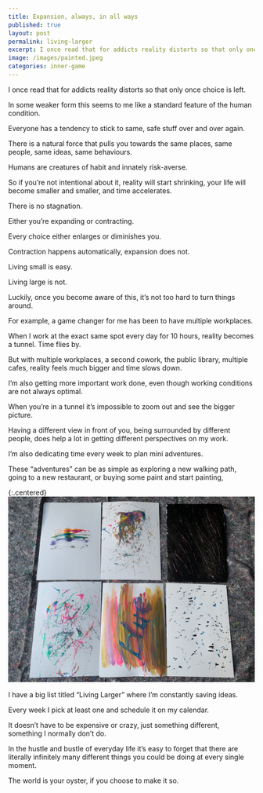 ```yaml
---
title: Expansion, always, in all ways
published: true
layout: post
permalink: living-larger
excerpt: I once read that for addicts reality distorts so that only once choice is left.
image: /images/painted.jpeg
categories: inner-game
---
```


I once read that for addicts reality distorts so that only once choice is left.

In some weaker form this seems to me like a standard feature of the human condition.

Everyone has a tendency to stick to same, safe stuff over and over again.

There is a natural force that pulls you towards the same places, same people, same ideas, same behaviours.

Humans are creatures of habit and innately risk-averse.

So if you’re not intentional about it, reality will start shrinking, your life will become smaller and smaller, and time accelerates.

There is no stagnation.

Either you’re expanding or contracting.

Every choice either enlarges or diminishes you.

Contraction happens automatically, expansion does not.

Living small is easy.

Living large is not.

Luckily, once you become aware of this, it’s not too hard to turn things around.

For example, a game changer for me has been to have multiple workplaces.

When I work at the exact same spot every day for 10 hours, reality becomes a tunnel. Time flies by.

But with multiple workplaces, a second cowork, the public library, multiple cafes, reality feels much bigger and time slows down.

I’m also getting more important work done, even though working conditions are not always optimal.

When you’re in a tunnel it’s impossible to zoom out and see the bigger picture.

Having a different view in front of you, being surrounded by different people, does help a lot in getting different perspectives on my work.

I’m also dedicating time every week to plan mini adventures.

These “adventures” can be as simple as exploring a new walking path, going to a new restaurant, or buying some paint and start painting,

{:.centered}
![](/images/painted.jpeg)

I have a big list titled “Living Larger” where I’m constantly saving ideas.

Every week I pick at least one and schedule it on my calendar.

It doesn’t have to be expensive or crazy, just something different, something I normally don’t do.

In the hustle and bustle of everyday life it’s easy to forget that there are literally infinitely many different things you could be doing at every single moment.

The world is your oyster, if you choose to make it so. 

